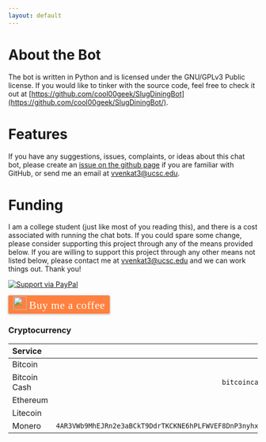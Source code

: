 ```yaml
---
layout: default
---
```


# About the Bot

The bot is written in Python and is licensed under the GNU/GPLv3 Public license. If you would like to tinker with the source code, feel free to check it out at [https://github.com/cool00geek/SlugDiningBot](https://github.com/cool00geek/SlugDiningBot/).

# Features

If you have any suggestions, issues, complaints, or ideas about this chat bot, please create an [issue on the github page](https://github.com/cool00geek/SlugDiningBot/issues) if you are familiar
with GitHub, or send me an email at [vvenkat3@ucsc.edu](mailto:vvenkat3@ucsc.edu).

# Funding

I am a college student (just like most of you reading this), and there is a cost associated with running the chat bots. If you could spare some change, please consider supporting this project 
through any of the means provided below. If you are willing to support this project through any other means not listed below, please contact me at [vvenkat3@ucsc.edu](mailto:vvenkat3@ucsc.edu) and 
we can work things out. Thank you!

[![Support via PayPal](https://cdn.rawgit.com/twolfson/paypal-github-button/1.0.0/dist/button.svg)](https://www.paypal.me/SlugDining/)  
<script type='text/javascript' src='https://ko-fi.com/widgets/widget_2.js'></script><script type='text/javascript'>kofiwidget2.init('Support Me on Ko-fi', '#46b798', 'N4N0OEFO');kofiwidget2.draw();</script>  
<style>.bmc-button img{width: 27px !important;margin-bottom: 1px !important;box-shadow: none !important;border: none !important;vertical-align: middle !important;}.bmc-button{line-height: 36px !important;height:37px !important;text-decoration: none !important;display:inline-flex !important;color:#FFFFFF !important;background-color:#FF813F !important;border-radius: 3px !important;border: 1px solid transparent !important;padding: 1px 9px !important;font-size: 22px !important;letter-spacing:0.6px !important;box-shadow: 0px 1px 2px rgba(190, 190, 190, 0.5) !important;-webkit-box-shadow: 0px 1px 2px 2px rgba(190, 190, 190, 0.5) !important;margin: 0 auto !important;font-family:'Cookie', cursive !important;-webkit-box-sizing: border-box !important;box-sizing: border-box !important;-o-transition: 0.3s all linear !important;-webkit-transition: 0.3s all linear !important;-moz-transition: 0.3s all linear !important;-ms-transition: 0.3s all linear !important;transition: 0.3s all linear !important;}.bmc-button:hover, .bmc-button:active, .bmc-button:focus {-webkit-box-shadow: 0px 1px 2px 2px rgba(190, 190, 190, 0.5) !important;text-decoration: none !important;box-shadow: 0px 1px 2px 2px rgba(190, 190, 190, 0.5) !important;opacity: 0.85 !important;color:#FFFFFF !important;}</style><link href="https://fonts.googleapis.com/css?family=Cookie" rel="stylesheet"><a class="bmc-button" target="_blank" href="https://www.buymeacoffee.com/QGuvBmsSj"><img src="https://www.buymeacoffee.com/assets/img/BMC-btn-logo.svg" alt="Buy me a coffee"><span style="margin-left:5px">Buy me a coffee</span></a>  
<br>
<!--![Bitcoin](images/Bitcoin.png) &nbsp; 37U96yZQYqx6mCRDReGr3ecKmQAdhycuTG  
<br>
![Bitcoin Cash](images/bitcoin-cash.png) &nbsp; bitcoincash:qza8ld4d6vmnq4e69qv8lt7n7ccvn752wu8fxv98ne  
<br>
![Ethereum](images/ethereum.png) &nbsp; 0xff655d87148fe5e99b1d33b567abecbebc47fce9  
<br>
![Litecoin](images/litecoin.png) &nbsp; MGtSRUr54emLMX4SYnskFpytyMm7yLawn9  
<br>
![Monero](images/monero.png) &nbsp; 4AR3VWb9MhEJRn2e3aBCkT9DdrTKCKNE6hPLFWVEF8DnP3nyhxzRtZQhbWiXaWQRuC31UxNW2rM9vhfUJEXtfMJrHTWMiCR -->

### Cryptocurrency

| Service       | Wallet Address  |
|:--------------| ---------------:|
| Bitcoin | `37U96yZQYqx6mCRDReGr3ecKmQAdhycuTG` |
| Bitcoin Cash | `bitcoincash:qza8ld4d6vmnq4e69qv8lt7n7ccvn752wu8fxv98ne` |
| Ethereum | `0xff655d87148fe5e99b1d33b567abecbebc47fce9` |
| Litecoin | `MGtSRUr54emLMX4SYnskFpytyMm7yLawn9` |
| Monero | `4AR3VWb9MhEJRn2e3aBCkT9DdrTKCKNE6hPLFWVEF8DnP3nyhxzRtZQhbWiXaWQRuC31UxNW2rM9vhfUJEXtfMJrHTWMiCR` |
